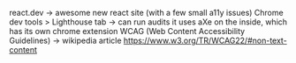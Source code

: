 react.dev -> awesome new react site (with a few small a11y issues)
Chrome dev tools > Lighthouse tab -> can run audits
it uses aXe on the inside, which has its own chrome extension
WCAG (Web Content Accessibility Guidelines) -> wikipedia article
https://www.w3.org/TR/WCAG22/#non-text-content
